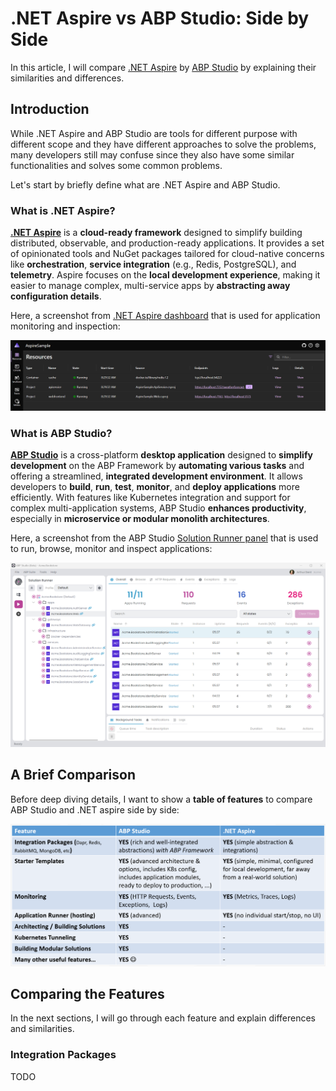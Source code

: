 # .NET Aspire vs ABP Studio: Side by Side

In this article, I will compare [.NET Aspire](https://learn.microsoft.com/en-us/dotnet/aspire/) by [ABP Studio](https://abp.io/docs/latest/studio) by explaining their similarities and differences.

## Introduction

While .NET Aspire and ABP Studio are tools for different purpose with different scope and they have different approaches to solve the problems, many developers still may confuse since they also have some similar functionalities and solves some common problems.

Let's start by briefly define what are .NET Aspire and ABP Studio.

### What is .NET Aspire?

**[.NET Aspire](https://learn.microsoft.com/en-us/dotnet/aspire/)** is a **cloud-ready framework** designed to simplify building distributed, observable, and production-ready applications. It provides a set of opinionated tools and NuGet packages tailored for cloud-native concerns like **orchestration**, **service integration** (e.g., Redis, PostgreSQL), and **telemetry**. Aspire focuses on the **local development experience**, making it easier to manage complex, multi-service apps by **abstracting away configuration details**.

Here, a screenshot from [.NET Aspire dashboard](https://learn.microsoft.com/en-us/dotnet/aspire/fundamentals/dashboard/overview) that is used for application monitoring and inspection:

![dotnet-aspire-dashboard](dotnet-aspire-dashboard.png)

### What is ABP Studio?

**[ABP Studio](https://abp.io/docs/latest/studio)** is a cross-platform **desktop application** designed to **simplify development** on the ABP Framework by **automating various tasks** and offering a streamlined, **integrated development environment**. It allows developers to **build**, **run**, **test**, **monitor**, and **deploy applications** more efficiently. With features like Kubernetes integration and support for complex multi-application systems, ABP Studio **enhances productivity**, especially in **microservice or modular monolith architectures**.

Here, a screenshot from the ABP Studio [Solution Runner panel](https://abp.io/docs/latest/studio/running-applications) that is used to run, browse, monitor and inspect applications:

![abp-studio-solution-runner](abp-studio-solution-runner.png)

## A Brief Comparison

Before deep diving details, I want to show a **table of features** to compare ABP Studio and .NET aspire side by side:

![abp-studio-vs-net-aspire-comparison-table](abp-studio-vs-dotnet-aspire-comparison-table.png)

## Comparing the Features

In the next sections, I will go through each feature and explain differences and similarities.

### Integration Packages

TODO